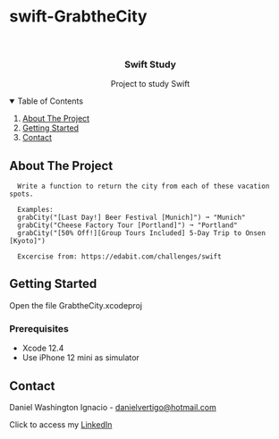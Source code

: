 # swift-GrabtheCity

<!-- PROJECT LOGO -->
<br />
<p align="center">

  <h3 align="center">Swift Study</h3>
  <p align="center">
    Project to study Swift
  </p>
</p>



<!-- TABLE OF CONTENTS -->
<details open="open">
  <summary>Table of Contents</summary>
  <ol>
    <li>
      <a href="#about-the-project">About The Project</a>
    </li>
    <li>
      <a href="#getting-started">Getting Started</a>
    </li>
    <li><a href="#contact">Contact</a></li>
  </ol>
</details>



<!-- ABOUT THE PROJECT -->
## About The Project
 
      Write a function to return the city from each of these vacation spots.
      
      Examples:
      grabCity("[Last Day!] Beer Festival [Munich]") ➞ "Munich"
      grabCity("Cheese Factory Tour [Portland]") ➞ "Portland"
      grabCity("[50% Off!][Group Tours Included] 5-Day Trip to Onsen [Kyoto]")

      Excercise from: https://edabit.com/challenges/swift


<!-- GETTING STARTED -->
## Getting Started

Open the file GrabtheCity.xcodeproj 

### Prerequisites

* Xcode 12.4
* Use iPhone 12 mini as simulator 

<!-- CONTACT -->
## Contact

Daniel Washington Ignacio - danielvertigo@hotmail.com

Click to access my [LinkedIn](https://www.linkedin.com/in/daniel-washington-ignacio-ab439b164/)
